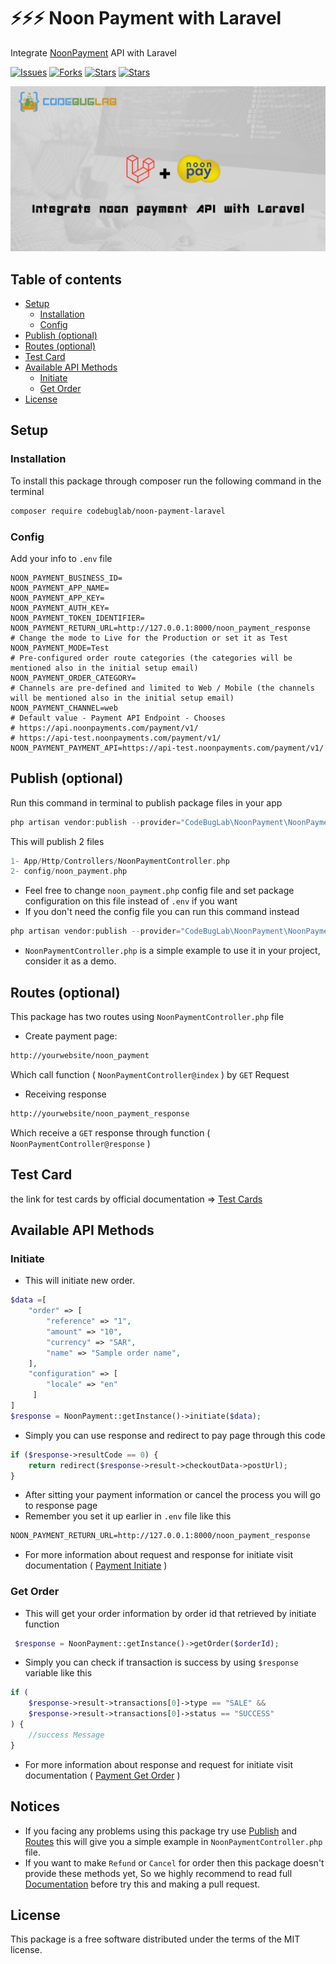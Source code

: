 # ⚡⚡⚡ Noon Payment with Laravel 

Integrate [NoonPayment](https://www.noonpayments.com/) API with Laravel

[![Issues](https://img.shields.io/github/issues/codebuglab/noon-payment-laravel)](https://github.com/codebuglab/noon-payment-laravel/issues)
[![Forks](https://img.shields.io/github/forks/codebuglab/noon-payment-laravel)](https://github.com/codebuglab/noon-payment-laravel/network/members)
[![Stars](https://img.shields.io/github/stars/codebuglab/noon-payment-laravel)](https://github.com/codebuglab/noon-payment-laravel/stargazers)
[![Stars](https://img.shields.io/packagist/dt/codebuglab/noon-payment-laravel)](https://packagist.org/packages/codebuglab/noon-payment-laravel)

![Noon Payment with laravel](banner.png)

## Table of contents <!-- omit in toc -->

- [Setup](#setup)
  - [Installation](#installation)
  - [Config](#config)
- [Publish (optional)](#publish)
- [Routes (optional)](#routes)
- [Test Card](#testcard)
- [Available API Methods](#avaliableapimethods)
  - [Initiate](#initiate)
  - [Get Order](#getorder)
- [License](#license)

## Setup
### Installation

To install this package through composer run the following command in the terminal

```bash
composer require codebuglab/noon-payment-laravel
```

### Config

Add your info to `.env` file

```text
NOON_PAYMENT_BUSINESS_ID=
NOON_PAYMENT_APP_NAME=
NOON_PAYMENT_APP_KEY=
NOON_PAYMENT_AUTH_KEY=
NOON_PAYMENT_TOKEN_IDENTIFIER=
NOON_PAYMENT_RETURN_URL=http://127.0.0.1:8000/noon_payment_response
# Change the mode to Live for the Production or set it as Test
NOON_PAYMENT_MODE=Test
# Pre-configured order route categories (the categories will be mentioned also in the initial setup email)
NOON_PAYMENT_ORDER_CATEGORY=
# Channels are pre-defined and limited to Web / Mobile (the channels will be mentioned also in the initial setup email) 
NOON_PAYMENT_CHANNEL=web
# Default value - Payment API Endpoint - Chooses
# https://api.noonpayments.com/payment/v1/
# https://api-test.noonpayments.com/payment/v1/
NOON_PAYMENT_PAYMENT_API=https://api-test.noonpayments.com/payment/v1/

```

## Publish (optional)

Run this command in terminal to publish package files in your app

```php
php artisan vendor:publish --provider="CodeBugLab\NoonPayment\NoonPaymentServiceProvider"
```

This will publish 2 files 

```php
1- App/Http/Controllers/NoonPaymentController.php
2- config/noon_payment.php
```

- Feel free to change `noon_payment.php` config file and set package configuration on this file instead of `.env` if you want
- If you don't need the config file you can run this command instead

```php
php artisan vendor:publish --provider="CodeBugLab\NoonPayment\NoonPaymentServiceProvider" --tag=controller
```

- `NoonPaymentController.php` is a simple example to use it in your project, consider it as a demo.

## Routes (optional)
This package has two routes using `NoonPaymentController.php` file

- Create payment page:
```txt
http://yourwebsite/noon_payment
```
Which call function ( `NoonPaymentController@index` ) by `GET` Request
- Receiving response
```txt
http://yourwebsite/noon_payment_response
```

Which receive a `GET` response through function ( `NoonPaymentController@response` )

## Test Card
the link for test cards by official documentation => [Test Cards](https://docs.noonpayments.com/test/cards)

## Available API Methods
### Initiate
- This will initiate new order.
```php
$data =[
    "order" => [
        "reference" => "1",
        "amount" => "10",
        "currency" => "SAR",
        "name" => "Sample order name",
    ],
    "configuration" => [
        "locale" => "en"
     ]
]
$response = NoonPayment::getInstance()->initiate($data);
```
- Simply you can use response and redirect to pay page through this code
```php
if ($response->resultCode == 0) {
    return redirect($response->result->checkoutData->postUrl);
}
```
- After sitting your payment information or cancel the process you will go to response page
- Remember you set it up earlier in `.env` file like this
```txt
NOON_PAYMENT_RETURN_URL=http://127.0.0.1:8000/noon_payment_response
```
- For more information about request and response for initiate visit documentation ( [Payment Initiate](https://docs.noonpayments.com/payment-api/reference/initiate) )

### Get Order
- This will get your order information by order id that retrieved by initiate function
```php
 $response = NoonPayment::getInstance()->getOrder($orderId);
```
- Simply you can check if transaction is success by using `$response` variable like this
```php
if (
    $response->result->transactions[0]->type == "SALE" &&
    $response->result->transactions[0]->status == "SUCCESS"
) {
    //success Message
}
```
- For more information about response and request for initiate visit documentation ( [Payment Get Order](https://docs.noonpayments.com/payment-api/reference/get-order) )


## Notices

- If you facing any problems using this package try use [Publish](#publish) and [Routes](#routes) this will give you a simple example in `NoonPaymentController.php` file.
- If you want to make `Refund` or `Cancel` for order then this package doesn't provide these methods yet, So we highly recommend to read full [Documentation](https://docs.noonpayments.com/start/introduction) before try this and making a pull request.

## License

This package is a free software distributed under the terms of the MIT license.
